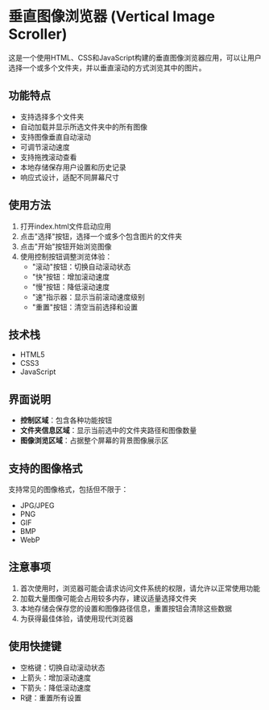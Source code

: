 # 垂直图像浏览器 (Vertical Image Scroller)

这是一个使用HTML、CSS和JavaScript构建的垂直图像浏览器应用，可以让用户选择一个或多个文件夹，并以垂直滚动的方式浏览其中的图片。

## 功能特点

- 支持选择多个文件夹
- 自动加载并显示所选文件夹中的所有图像
- 支持图像垂直自动滚动
- 可调节滚动速度
- 支持拖拽滚动查看
- 本地存储保存用户设置和历史记录
- 响应式设计，适配不同屏幕尺寸

## 使用方法

1. 打开index.html文件启动应用
2. 点击"选择"按钮，选择一个或多个包含图片的文件夹
3. 点击"开始"按钮开始浏览图像
4. 使用控制按钮调整浏览体验：
   - "滚动"按钮：切换自动滚动状态
   - "快"按钮：增加滚动速度
   - "慢"按钮：降低滚动速度
   - "速"指示器：显示当前滚动速度级别
   - "重置"按钮：清空当前选择和设置

## 技术栈

- HTML5
- CSS3
- JavaScript

## 界面说明

- **控制区域**：包含各种功能按钮
- **文件夹信息区域**：显示当前选中的文件夹路径和图像数量
- **图像浏览区域**：占据整个屏幕的背景图像展示区

## 支持的图像格式

支持常见的图像格式，包括但不限于：
- JPG/JPEG
- PNG
- GIF
- BMP
- WebP

## 注意事项

1. 首次使用时，浏览器可能会请求访问文件系统的权限，请允许以正常使用功能
2. 加载大量图像可能会占用较多内存，建议适量选择文件夹
3. 本地存储会保存您的设置和图像路径信息，重置按钮会清除这些数据
4. 为获得最佳体验，请使用现代浏览器

## 使用快捷键

- 空格键：切换自动滚动状态
- 上箭头：增加滚动速度
- 下箭头：降低滚动速度
- R键：重置所有设置

